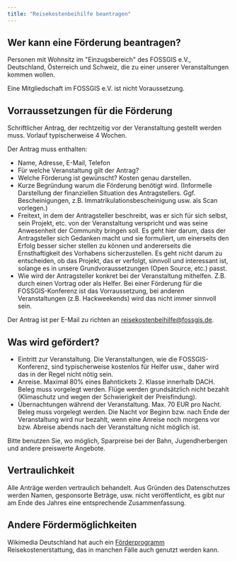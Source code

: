 ```yaml
---
title: "Reisekostenbeihilfe beantragen"
---
```


## Wer kann eine Förderung beantragen?

Personen mit Wohnsitz im "Einzugsbereich" des FOSSGIS e.V., Deutschland,
Österreich und Schweiz, die zu einer unserer Veranstaltungen kommen wollen.

Eine Mitgliedschaft im FOSSGIS e.V. ist nicht Voraussetzung.

## Vorraussetzungen für die Förderung

Schriftlicher Antrag, der rechtzeitig vor der Veranstaltung gestellt werden
muss. Vorlauf typischerweise 4 Wochen.

Der Antrag muss enthalten:

* Name, Adresse, E-Mail, Telefon
* Für welche Veranstaltung gilt der Antrag?
* Welche Förderung ist gewünscht? Kosten genau darstellen.
* Kurze Begründung warum die Förderung benötigt wird. (Informelle Darstellung
  der finanziellen Situation des Antragstellers. Ggf. Bescheinigungen,
  z.B. Immatrikulationsbescheinigung usw. als Scan vorlegen.)
* Freitext, in dem der Antragsteller beschreibt, was er sich für sich selbst,
  sein Projekt, etc. von der Veranstaltung verspricht und was seine Anwesenheit
  der Community bringen soll. Es geht hier darum, dass der Antragsteller sich
  Gedanken macht und sie formuliert, um einerseits den Erfolg besser sicher
  stellen zu können und andererseits die Ernsthaftigkeit des Vorhabens
  sicherzustellen. Es geht nicht darum zu entscheiden, ob das Projekt,
  das er verfolgt, sinnvoll und interessant ist, solange es in unsere
  Grundvoraussetzungen (Open Source, etc.) passt.
* Wie wird der Antragsteller konkret bei der Veranstaltung mithelfen. Z.B.
  durch einen Vortrag oder als Helfer. Bei einer Förderung für die
  FOSSGIS-Konferenz ist das Vorraussetzung, bei anderen Veranstaltungen
  (z.B. Hackweekends) wird das nicht immer sinnvoll sein.

Der Antrag ist per E-Mail zu richten an
[reisekostenbeihilfe@fossgis.de](mailto:reisekostenbeihilfe@fossgis.de).

## Was wird gefördert?

* Eintritt zur Veranstaltung. Die Veranstaltungen, wie die FOSSGIS-Konferenz,
  sind typischerweise kostenlos für Helfer usw., daher wird das in der Regel
  nicht nötig sein.
* Anreise. Maximal 80% eines Bahntickets 2. Klasse innerhalb DACH.
  Beleg muss vorgelegt werden. Flüge werden grundsätzlich nicht bezahlt
  (Klimaschutz und wegen der Schwierigkeit der Preisfindung).
* Übernachtungen während der Veranstaltung. Max. 70 EUR pro Nacht.
  Beleg muss vorgelegt werden. Die Nacht vor Beginn bzw. nach Ende der
  Veranstaltung wird nur bezahlt, wenn eine Anreise noch morgens vor
  bzw. Abreise abends nach der Veranstaltung nicht möglich ist.

Bitte benutzen Sie, wo möglich, Sparpreise bei der Bahn, Jugendherbergen
und andere preiswerte Angebote.

## Vertraulichkeit

Alle Anträge werden vertraulich behandelt. Aus Gründen des Datenschutzes
werden Namen, gesponsorte Beträge, usw. nicht veröffentlicht, es gibt nur
am Ende des Jahres eine entsprechende Zusammenfassung.

## Andere Fördermöglichkeiten

Wikimedia Deutschland hat auch ein [Förderprogramm](https://de.wikipedia.org/wiki/Wikipedia:F%C3%B6rderung/Reisekostenerstattungen)
Reisekostenerstattung, das in manchen Fälle auch genutzt werden kann.

